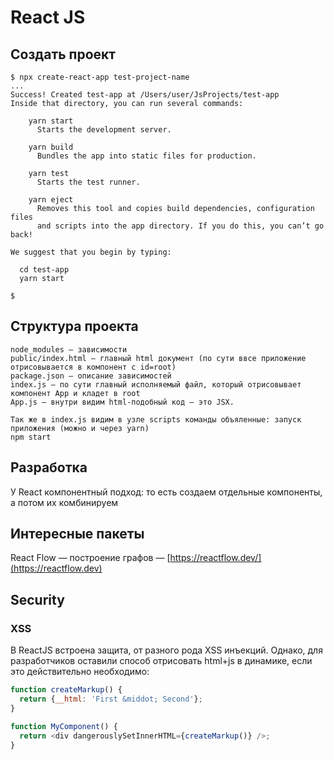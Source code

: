 # React JS

## Создать проект

```
$ npx create-react-app test-project-name
...
Success! Created test-app at /Users/user/JsProjects/test-app
Inside that directory, you can run several commands:

    yarn start
      Starts the development server.
  
    yarn build
      Bundles the app into static files for production.
  
    yarn test
      Starts the test runner.
  
    yarn eject
      Removes this tool and copies build dependencies, configuration files
      and scripts into the app directory. If you do this, you can’t go back!
  
We suggest that you begin by typing:

  cd test-app
  yarn start
  
$ 
```

## Структура проекта

```
node_modules — зависимости
public/index.html — главный html документ (по сути ввсе приложение отрисовывается в компонент с id=root)
package.json — описание зависимостей
index.js — по сути главный исполняемый файл, который отрисовывает компонент App и кладет в root
App.js — внутри видим html-подобный код — это JSX.

Так же в index.js видим в узле scripts команды объяленные: запуск приложения (можно и через yarn) 
npm start
```

## Разработка

У React компонентный подход: то есть создаем отдельные компоненты, а потом их комбинируем

## Интересные пакеты

React Flow — построение графов — [https://reactflow.dev/](https://reactflow.dev)

## Security

### XSS

В ReactJS встроена защита, от разного рода XSS инъекций. Однако, для разработчиков оставили способ отрисовать html+js в динамике, если это действительно необходимо:

```javascript
function createMarkup() {
  return {__html: 'First &middot; Second'};
}

function MyComponent() {
  return <div dangerouslySetInnerHTML={createMarkup()} />;
}
```


